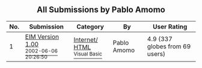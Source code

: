 ﻿<div align="center">

## All Submissions by Pablo Amomo

</div>

No.  | Submission | Category | By   | User Rating
---- | ---------- | -------- | ---- | -----------
1 | [EIM Version 1\.00<br /><sup>2002-06-06 20:26:50</sup>](https://github.com/Planet-Source-Code/pablo-amomo-eim-version-1-00__1-35540) | [Internet/ HTML<br /><sup>Visual Basic</sup>](../ByCategory/internet-html__1-34.md) | Pablo Amomo | 4.9 (337 globes from 69 users)
